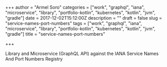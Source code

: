 +++
author = "Armel Soro"
categories = ["work", "graphql", "iana", "microservice", "library", "portfolio-kotlin", "kubernetes", "kotlin", "jvm", "gradle"]
date = 2017-12-02T15:12:00Z
description = ""
draft = false
slug = "service-names-port-numbers"
tags = ["work", "graphql", "iana", "microservice", "library", "portfolio-kotlin", "kubernetes", "kotlin", "jvm", "gradle"]
title = "service-names-port-numbers"

+++


Library and Microservice (GraphQL API) against the IANA Service Names And Port Numbers Registry

